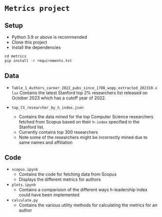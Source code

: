 # `Metrics project`

## Setup
* Python 3.9 or above is recommended
* Clone this project
* Install the dependencies
```python
cd metrics
pip install -r requirements.txt
```

## Data
* `Table_1_Authors_career_2022_pubs_since_1788_wopp_extracted_202310.xlsx`
Contains the latest Stanford top 2% researchers list released on October 2023 which has a cutoff year of 2022.

* `top_CS_researcher_by_h_index.json`
    - Contains the data mined for the top Computer Science researchers fetched from Scopus based on their
`h-index` specified in the Stanford list.
    - Currently contains top 300 researchers
    - Note some of the researchers might be incorrectly mined due to same names and affiliation

## Code
* `scopus.ipynb`
    - Contains the code for fetching data from Scopus
    - Displays the different metrics for authors
* `plots.ipynb`
    - Contains a comparision of the different ways h-leadership index could have been implemented
* `calculate.py`
    * Contains the various utility methods for calculating the metrics for an author
